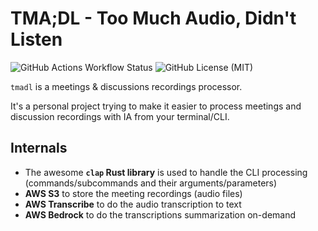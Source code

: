 # TMA;DL - Too Much Audio, Didn't Listen

![GitHub Actions Workflow Status](https://img.shields.io/github/actions/workflow/status/Horgix/tmadl/build.yml)
![GitHub License (MIT)](https://img.shields.io/github/license/Horgix/tmadl)

`tmadl` is a meetings & discussions recordings processor.

It's a personal project trying to make it easier to process meetings and
discussion recordings with IA from your terminal/CLI.

## Internals

- The awesome **`clap` Rust library** is used to handle the CLI processing
  (commands/subcommands and their arguments/parameters)
- **AWS S3** to store the meeting recordings (audio files)
- **AWS Transcribe** to do the audio transcription to text
- **AWS Bedrock** to do the transcriptions summarization on-demand
